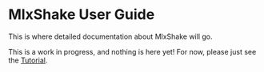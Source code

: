 # MlxShake User Guide

This is where detailed documentation about MlxShake will go.

This is a work in progress, and nothing is here yet! For now, please just see the [Tutorial](Tutorial.html).
